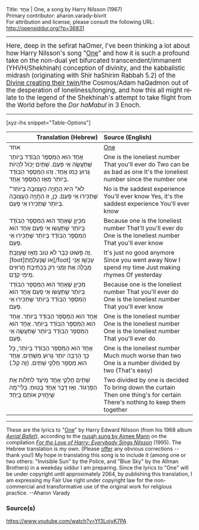 <html>
<head></head>
<body>
Title: אֶחָד | One, a song by Harry Nilsson (1967)<br />
Primary contributor: aharon.varady-bivrit<br />
For attribution and license, please consult the following URL: <a href="http://opensiddur.org/?p=36831">http://opensiddur.org/?p=36831</a>
<p />
<hr />

<div class="english" lang="en" style="font-size: 1.2em;">
Here, deep in the sefirat haOmer, I've been thinking a lot about how Harry Nilsson's song "<a href="https://en.wikipedia.org/wiki/One_(Harry_Nilsson_song)">One</a>" and how it is such a profound take on the non-dual yet bifurcated transcendent/immanent (YHVH/Shekhinah) conception of divinity, and the ḳabbalistic midrash (originating with Shir haShirim Rabbah 5.2) of the <a href="https://aharon.varady.net/omphalos/2012/10/the-sign-of-the-twins-on-the-reconciliation-of-the-divine-and-its-likeness">Divine creating their twin</a>/the Cosmos/Adam haQadmon out of the desperation of loneliness/longing, and how this all might relate to the legend of the Shekhinah's attempt to take flight from the World before the <em>Dor haMabul</em> in 3 Enoch. 
</div>

<hr />

[xyz-ihs snippet="Table-Options"]<table style="margin-left: auto; margin-right: auto;" class="draggable">
<thead><tr><th id="x" style="text-align: right;">Translation (Hebrew)</th><th style="text-align: left;">Source (English)</th></tr></thead>
<tbody>
<tr><td style="vertical-align:top;">
<div class="liturgy" lang="he">
אחד
</span></div></td>
 
<td style="vertical-align:top;">
<div class="english" lang="en">
<u>One</u>
</div></td></tr>


<tr><td style="vertical-align:top;">
<div class="liturgy" lang="he">
‏אֶחָד הוּא הַמִּסְפָּר הַבּוֹדֵד בְּיוֹתֵר 
שֶׁתַּעֲשֶׂה אֵי פַּעַם.‏
שְׁתַּיִם יָכוֹל לִהְיוֹת גָּרוּעַ כְּמוֹ אֶחָד.
זֶהוּ הַמִּסְפָּר הַבּוֹדֵד בְּיוֹתֵר מֵאָז הַמִּסְפָּר אֶחָד.
</span></div></td>
 
<td style="vertical-align:top;">
<div class="english" lang="en">
One is the loneliest number
That you'll ever do
Two can be as bad as one
It's the loneliest number since the number one
</div></td></tr>


<tr><td style="vertical-align:top;">
<div class="liturgy" lang="he">
”לֹא“ הִיא הַחֲוָיָה הָעֲצוּבָה בְּיוֹתֵר
שֶׁתַּכִּירוּ אֵי פַּעַם.
כֵּן, זוֹ הַחֲוָיָה הָעֲצוּבָה בְּיוֹתֵר 
שֶׁתַּכִּירוּ אֵי פַּעַם.
</span></div></td>
 
<td style="vertical-align:top;">
<div class="english" lang="en">
No is the saddest experience
You'll ever know
Yes, it's the saddest experience
You'll ever know
</div></td></tr>


<tr><td style="vertical-align:top;">
<div class="liturgy" lang="he">
מִכֵּיוָן שֶׁאֶחָד הוּא הַמִּסְפָּר הַבּוֹדֵד בְּיוֹתֵר 
שֶׁתַּעֲשׂוּ אֵי פַּעַם
אֶחָד הוּא הַמִּסְפָּר הַבּוֹדֵד בְּיוֹתֵר 
שֶׁתַּכִּירוּ אֵי פַּעַם.
</span></div></td>
 
<td style="vertical-align:top;">
<div class="english" lang="en">
Because one is the loneliest number
That'll you'll ever do
One is the loneliest number
That you'll ever know
</div></td></tr>


<tr><td style="vertical-align:top;">
<div class="liturgy" lang="he">
זֶה פָּשׁוּט כְּבָר לֹא טוֹב 
מֵאָז שֶׁעָזַבְתְּ.[foot]<span class="instruction">אוֹ</span> שֶׁנֶּעְלַמְתְּ[/foot]
עַכְשָׁו אֲנִי מְבַלֶּה אֶת זְמַנִּי
רַק בִּכְתִיבַת חֲרוּזִים 
מִִימֵי קֶדֶם.
</span></div></td>
 
<td style="vertical-align:top;">
<div class="english" lang="en">
It's just no good anymore
Since you went away
Now I spend my time
Just making rhymes
Of yesterday
</div></td></tr>


<tr><td style="vertical-align:top;">
<div class="liturgy" lang="he">
מִכֵּיוָן שֶׁאֶחָד הוּא הַמִּסְפָּר הַבּוֹדֵד בְּיוֹתֵר 
שֶׁתַּעֲשׂוּ אֵי פַּעַם
אֶחָד הוּא הַמִּסְפָּר הַבּוֹדֵד בְּיוֹתֵר 
שֶׁתַּכִּירוּ אֵי פַּעַם.
</span></div></td>
 
<td style="vertical-align:top;">
<div class="english" lang="en">
Because one is the loneliest number
That you'll ever do
One is the loneliest number
That you'll ever know
</div></td></tr>


<tr><td style="vertical-align:top;">
<div class="liturgy" lang="he">
אֶחָד הוּא הַמִּסְפָּר הַבּוֹדֵד בְּיוֹתֵר.
אֶחָד הוּא הַמִּסְפָּר הַבּוֹדֵד בְּיוֹתֵר.
אֶחָד הוּא הַמִּסְפָּר הַבּוֹדֵד בְּיוֹתֵר 
שֶׁתַּעֲשֶׂה אֵי פַּעַם.
</span></div></td>
 
<td style="vertical-align:top;">
<div class="english" lang="en">
One is the loneliest number
One is the loneliest number
One is the loneliest number
That you'll ever do
</div></td></tr>


<tr><td style="vertical-align:top;">
<div class="liturgy" lang="he">
אֶחָד הוּא הַמִּסְפָּר הַבּוֹדֵד בְּיוֹתֵר, 
כׇּל כָּךְ הַרְבֵּה יוֹתֵר גָּרוּעַ מִשְׁתַּיִם.
אֶחָד הוּא מִסְפָּר חֶלְקֵי שְׁתַּיִם. 
(זֶה קַל.)
</span></div></td>
 
<td style="vertical-align:top;">
<div class="english" lang="en">
One is the loneliest number
Much much worse than two
One is a number divided by two
(That's easy)
</div></td></tr>


<tr><td style="vertical-align:top;">
<div class="liturgy" lang="he">
שְׁתַּיִם חֶלְקֵי אֶחָד מְיֹעָד 
לִתְלוֹת אֶת הַפַּרְגּוֹד.
וְאָז דָּבָר אֶחָד בָּטוּחַ: 
בְּלִי־מָֽה שֶׁיַּחֲזִיק אוֹתָם בְּיַחַד׃
</span></div></td>
 
<td style="vertical-align:top;">
<div class="english" lang="en">
Two divided by one is decided
To bring down the curtain
Then one thing's for certain
There's nothing to keep them together
</div></td></tr>
</tbody></table>

<hr />

These are the lyrics to "<a href="https://en.wikipedia.org/wiki/One_(Harry_Nilsson_song)">One</a>" by Harry Edward Nilsson (from his 1968 album <em><a href="https://en.wikipedia.org/wiki/Aerial_Ballet">Aerial Ballet</a></em>), according to the <a href="https://music.avclub.com/aimee-mann-rediscovered-the-true-loneliness-in-harry-ni-1798285406">nusaḥ sung by Aimee Mann</a> on the compilation <em><a href="https://en.wikipedia.org/wiki/For_the_Love_of_Harry:_Everybody_Sings_Nilsson">For the Love of Harry: Everybody Sings Nilsson</a></em> (1995). The Hebrew translation is my own. (Please <a href="/contact/">offer</a> any obvious corrections -- thank you!) My hope in translating this song is to include it (among one or two others: "Invisible Sun" by the Police, and "Blue Sky" by the Allman Brothers) in a weekday siddur I am preparing. Since the lyrics to "One" will be under copyright until approximately 2064, by publishing this translation, I am expressing my Fair Use right under copyright law for the non-commercial and transformative use of the original work for religious practice. --Aharon Varady

<h3>Source(s)</h3>

https://www.youtube.com/watch?v=Yf3LojyK7PA

&nbsp;
</body>
</html>